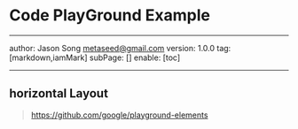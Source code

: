 # Code PlayGround Example
---
author: Jason Song <metaseed@gmail.com>
version: 1.0.0
tag: [markdown,iamMark]
subPage: []
enable: [toc]

---
## horizontal Layout
> https://github.com/google/playground-elements

<playground-ide editable-file-system line-numbers resizable>
  <script type="sample/html" filename="index.html">
    <!doctype html>
    <body>
      Hello
      <script type="module" src="./index.js">&lt;/script>
    </body>
  </script>

  <script type="sample/ts" filename="index.ts">
    document.body.appendChild(document.createTextNode("World!"))
  </script>
</playground-ide>
  
